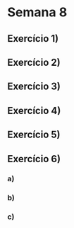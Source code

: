 # Semana 8

## Exercício 1)

## Exercício 2)

## Exercício 3)

## Exercício 4)

## Exercício 5)

## Exercício 6)

### a)

### b)

### c)